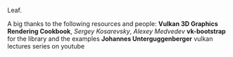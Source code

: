 Leaf.











A big thanks to the following resources and people:
**Vulkan 3D Graphics Rendering Cookbook**, *Sergey Kosarevsky*, *Alexey Medvedev*
**vk-bootstrap** for the library and the examples
**Johannes Unterguggenberger** vulkan lectures series on youtube

